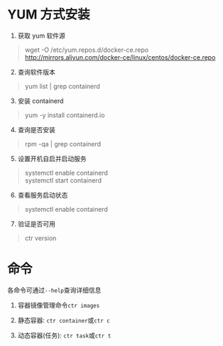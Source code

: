 # YUM 方式安装

1. 获取 yum 软件源

> wget -O /etc/yum.repos.d/docker-ce.repo http://mirrors.aliyun.com/docker-ce/linux/centos/docker-ce.repo

2. 查询软件版本

> yum list | grep containerd

3. 安装 containerd

> yum -y install containerd.io

4. 查询是否安装

> rpm -qa | grep containerd

5. 设置开机自启并启动服务

> systemctl enable containerd  
> systemctl start containerd

6. 查看服务启动状态

> systemctl enable containerd

7. 验证是否可用

> ctr version

# 命令

各命令可通过`--help`查询详细信息

1. 容器镜像管理命令`ctr images`

2. 静态容器: `ctr container`或`ctr c`

3. 动态容器(任务): `ctr task`或`ctr t`
